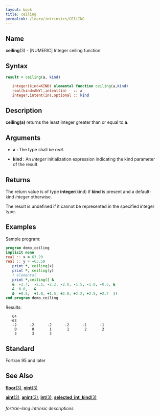 ```yaml
---
layout: book
title: ceiling
permalink: /learn/intrinsics/CEILING
---
```

## __Name__

__ceiling__(3) - \[NUMERIC\] Integer ceiling function


## __Syntax__
```fortran
result = ceiling(a, kind)

   integer(kind=KIND) elemental function ceiling(a,kind) 
   real(kind=ANY),intent(in)   :: a
   integer,intent(in),optional :: kind
```
## __Description__

__ceiling(a)__ returns the least integer greater than or equal to __a__.

## __Arguments__

  - __a__
    : The type shall be _real_.

  - __kind__
    : An _integer_ initialization expression indicating the kind
    parameter of the result.

## __Returns__

The return value is of type __integer__(kind) if __kind__ is present and a
default-kind _integer_ otherwise.

The result is undefined if it cannot be represented in the specified
integer type.

## __Examples__

Sample program:

```fortran
program demo_ceiling
implicit none
real :: x = 63.29
real :: y = -63.59
   print *, ceiling(x) 
   print *, ceiling(y) 
   ! elemental
   print *,ceiling([ &
   &  -2.7,  -2.5, -2.2, -2.0, -1.5, -1.0, -0.5, &
   &  0.0,   &
   &  +0.5,  +1.0, +1.5, +2.0, +2.2, +2.5, +2.7  ])
end program demo_ceiling
```
  Results:
```text
   64
  -63
   -2      -2      -2      -2      -1      -1
    0       0       1       1       2       2
    3       3       3
```
## __Standard__

Fortran 95 and later

## __See Also__

[__floor__(3)](FLOOR),
[__nint__(3)](NINT)


[__aint__(3)](AINT),
[__anint__(3)](ANINT),
[__int__(3)](INT),
[__selected_int_kind__(3)](SELECTED_INT_KIND)

###### fortran-lang intrinsic descriptions
